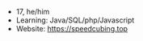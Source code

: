 - 17, he/him
- Learning: Java/SQL/php/Javascript
- Website: https://speedcubing.top
<!--TheSpeedCubing/TheSpeedCubing is a ✨ special ✨ repository because its `README.md` (this file) appears on your GitHub profile.
You can click the Preview link to take a look at your changes.
--->
